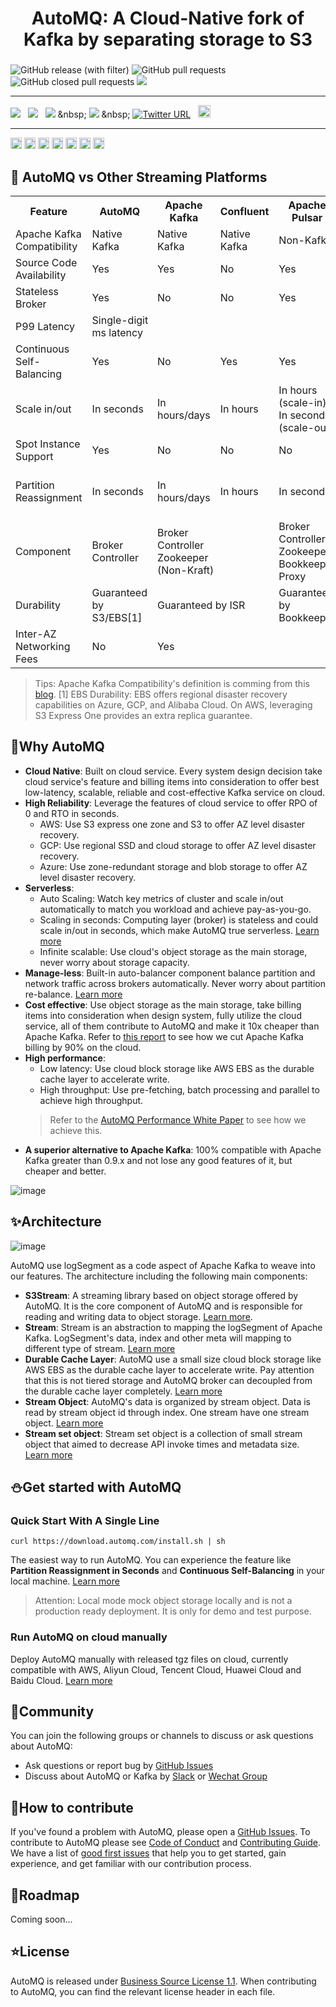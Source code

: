 <h1 align="center">
AutoMQ: A Cloud-Native fork of Kafka by separating storage to S3
</h1>
<h3 align="center">

</h3>

![GitHub release (with filter)](https://img.shields.io/github/v/release/AutoMQ/automq-for-kafka)
![GitHub pull requests](https://img.shields.io/github/issues-pr/AutoMQ/automq-for-kafka)
![GitHub closed pull requests](https://img.shields.io/github/issues-pr-closed/AutoMQ/automq-for-kafka)
![](https://img.shields.io/badge/Java%20-%20JDK17-green)

---
[![](https://img.shields.io/badge/Official%20Website-20B2AA)](https://www.automq.com)
&nbsp;
[![](https://img.shields.io/badge/Document-blue)](https://docs.automq.com/docs/automq-s3kafka/YUzOwI7AgiNIgDk1GJAcu6Uanog)
&nbsp;
[![](https://img.shields.io/badge/AutoMQ%20vs.%20Kafka(Cost)-yellow)]([https://www.automq.com](https://www.automq.com/blog/automq-vs-apache-kafka-a-real-aws-cloud-bill-comparison))
&nbsp;
[![](https://img.shields.io/badge/AutoMQ%20vs.%20Kafka(Performance)-orange)]([https://www.automq.com](https://docs.automq.com/docs/automq-s3kafka/CYxlwqDBHitThCkxSl2cePxrnBc))
&nbsp;
[![Twitter URL](https://img.shields.io/twitter/follow/AutoMQ)](https://twitter.com/intent/follow?screen_name=AutoMQ_Lab)</a>
&nbsp;
<a href="docs/images/automq-wechat.png" target="_blank"><img src="https://img.shields.io/badge/- Wechat -red?style=social&logo=discourse" height=20></a>
&nbsp;

---


<img src="https://img.shields.io/badge/aws%20cloud-%E2%9C%85-lightgray?style=for-the-badge&logo=amazonaws" height="18"> <img src="https://img.shields.io/badge/google%20cloud-%F0%9F%9A%A7-lightyellow?style=for-the-badge&logo=googlecloud" height="18"> <img src="https://img.shields.io/badge/Azure%20cloud-%F0%9F%9A%A7-lightyellow?style=for-the-badge&logo=microsoftazure" height="18"> <img src="https://img.shields.io/badge/aliyun%20cloud-%E2%9C%85-lightgray?style=for-the-badge&logo=alibabacloud" height="18"> <img src="https://img.shields.io/badge/huawei%20cloud-%E2%9C%85-lightgray?style=for-the-badge&logo=huawei" height="18"> <img src="https://img.shields.io/badge/baidu%20cloud-%E2%9C%85-lightgray?style=for-the-badge&logo=baidu" height="18"> <img src="https://img.shields.io/badge/tencent%20cloud-%E2%9C%85-lightgray?style=for-the-badge&logo=tencentqq" height="18">


[//]: # ([![E2E_TEST]&#40;https://github.com/AutoMQ/automq-for-kafka/actions/workflows/nightly-e2e.yml/badge.svg&#41;]&#40;https://github.com/AutoMQ/automq-for-kafka/actions/workflows/nightly-e2e.yml&#41;)

## 🍵 AutoMQ vs Other Streaming Platforms


<table>
  <tr>
    <th>Feature</th>
    <th>AutoMQ</th>
    <th>Apache Kafka</th>
    <th>Confluent</th>
    <th>Apache Pulsar</th>
    <th>Redpanda</th>
    <th>Warpstream</th>
  </tr>
  <tr>
    <td>Apache Kafka Compatibility</td>
    <td>Native Kafka</td>
    <td>Native Kafka</td>
    <td>Native Kafka</td>
    <td>Non-Kafka</td>
    <td>Kafka Protocol</td>
    <td>Kafka Protocol</td>
  </tr>
  <tr>
    <td>Source Code Availability</td>
    <td>Yes</td>
    <td>Yes</td>
    <td>No</td>
    <td>Yes</td>
    <td>Yes</td>
    <td>No</td>
  </tr>
  <tr>
    <td>Stateless Broker</td>
    <td>Yes</td>
    <td>No</td>
    <td>No</td>
    <td>Yes</td>
    <td>No</td>
    <td>Yes</td>
  </tr>
  <tr>
    <td>P99 Latency</td>
    <td colspan="5">Single-digit<br> ms latency</td>
    <td><a href="https://www.warpstream.com/blog/kafka-is-dead-long-live-kafka">> 400ms</a></td>
  </tr>
  <tr>
    <td>Continuous Self-Balancing</td>
    <td>Yes</td>
    <td>No</td>
    <td>Yes</td>
    <td>Yes</td>
    <td>Yes</td>
    <td>Yes</td>
  </tr>
  <tr>
    <td>Scale in/out</td>
    <td>In seconds</td>
    <td>In hours/days</td>
    <td>In hours</td>
    <td>In hours<br>(scale-in);<br> In seconds<br>(scale-out)</td>
    <td>In hours/In seconds (Enterprise Only)</td>
    <td>In seconds</td>
  </tr>
  <tr>
    <td>Spot Instance Support</td>
    <td>Yes</td>
    <td>No</td>
    <td>No</td>
    <td>No</td>
    <td>No</td>
    <td>Yes</td>
  </tr>
  <tr>
    <td>Partition Reassignment</td>
    <td>In seconds</td>
    <td>In hours/days</td>
    <td>In hours</td>
    <td>In seconds</td>
    <td>In hours/In seconds (Enterprise Only)</td>
    <td>In seconds</td>
  </tr>
  <tr>
    <td>Component</td>
    <td>Broker<br> Controller</td>
    <td colspan="2">Broker<br>Controller<br>Zookeeper<br>(Non-Kraft)</td>
    <td>Broker<br>Controller<br>Zookeeper<br>Bookkeeper<br>Proxy</td>
    <td>Broker<br>Controller</td>
    <td>Agent<br>MetadataServer</td>
  </tr>
  <tr>
    <td>Durability</td>
    <td>Guaranteed by S3/EBS[1]</td>
    <td colspan="2">Guaranteed by ISR </td>
    <td>Guaranteed by Bookkeeper</td>
    <td>Guaranteed by Raft</td>
    <td>Guaranteed by S3</td>
  </tr>
  <tr>
    <td>Inter-AZ Networking Fees</td>
    <td>No</td>
    <td colspan="4">Yes</td>
    <td>No</td>
  </tr>
</table>


> Tips: Apache Kafka Compatibility's definition is comming from this [blog](https://www.kai-waehner.de/blog/2021/05/09/kafka-api-de-facto-standard-event-streaming-like-amazon-s3-object-storage/).
> [1] EBS Durability: EBS offers regional disaster recovery capabilities on Azure, GCP, and Alibaba Cloud. On AWS, leveraging S3 Express One provides an extra replica guarantee.

## 🔶Why AutoMQ

- **Cloud Native**: Built on cloud service. Every system design decision take cloud service's feature and billing items into consideration to offer best low-latency, scalable, reliable and cost-effective Kafka service on cloud.
- **High Reliability**: Leverage the features of cloud service to offer RPO of 0 and RTO in seconds. 
  - AWS: Use S3 express one zone and S3 to offer AZ level disaster recovery. 
  - GCP: Use regional SSD and cloud storage to offer AZ level disaster recovery. 
  - Azure: Use zone-redundant storage and blob storage to offer AZ level disaster recovery.
- **Serverless**:
    - Auto Scaling: Watch key metrics of cluster and scale in/out automatically to match you workload and achieve pay-as-you-go.
    - Scaling in seconds: Computing layer (broker) is stateless and could scale in/out in seconds, which make AutoMQ true serverless. [Learn more](https://docs.automq.com/docs/automq-s3kafka/Eo4Bweg4eiPegykLpAycED1yn7g)
    - Infinite scalable: Use cloud's object storage as the main storage, never worry about storage capacity.
- **Manage-less**: Built-in auto-balancer component balance partition and network traffic across brokers automatically. Never worry about partition re-balance. [Learn more](https://docs.automq.com/docs/automq-s3kafka/GSN2wZjeWiR70YkZiRsc6Hqsneh)
- **Cost effective**: Use object storage as the main storage, take billing items into consideration when design system, fully utilize the cloud service, all of them contribute to AutoMQ and make it 10x cheaper than Apache Kafka. Refer to [this report](https://docs.automq.com/docs/automq-s3kafka/EJBvwM3dNic6uYkZAWwc7nmrnae) to see how we cut Apache Kafka billing by 90% on the cloud.
- **High performance**:
    - Low latency: Use cloud block storage like AWS EBS as the durable cache layer to accelerate write.
    - High throughput: Use pre-fetching, batch processing and parallel to achieve high throughput.
  > Refer to the [AutoMQ Performance White Paper](https://docs.automq.com/docs/automq-s3kafka/CYxlwqDBHitThCkxSl2cePxrnBc) to see how we achieve this.
- **A superior alternative to Apache Kafka**: 100% compatible with Apache Kafka greater than 0.9.x and not lose any good features of it, but cheaper and better.

![image](./docs/images/automq-kafka-compare.png)


## ✨Architecture

![image](./docs/images/automq-architecture.png)

AutoMQ use logSegment as a code aspect of Apache Kafka to weave into our features. The architecture including the following main components:
- **S3Stream**: A streaming library based on object storage offered by AutoMQ. It is the core component of AutoMQ and is responsible for reading and writing data to object storage. [Learn more](https://docs.automq.com/docs/automq-s3kafka/Q8fNwoCDGiBOV6k8CDSccKKRn9d).
- **Stream**: Stream is an abstraction to mapping the logSegment of Apache Kafka. LogSegment's data, index and other meta will mapping to different type of stream. [Learn more](https://docs.automq.com/docs/automq-s3kafka/GUk7w0ZxniPwN7kUgiicIlHkn9d)
- **Durable Cache Layer**: AutoMQ use a small size cloud block storage like AWS EBS as the durable cache layer to accelerate write. Pay attention that this is not tiered storage and AutoMQ broker can decoupled from the durable cache layer completely. [Learn more](https://docs.automq.com/docs/automq-s3kafka/X1DBwDdzWiCMmYkglGHcKdjqn9f)
- **Stream Object**: AutoMQ's data is organized by stream object. Data is read by stream object id through index. One stream have one stream object. [Learn more](https://docs.automq.com/docs/automq-s3kafka/Q8fNwoCDGiBOV6k8CDSccKKRn9d)
- **Stream set object**: Stream set object is a collection of small stream object that aimed to decrease API invoke times and metadata size. [Learn more](https://docs.automq.com/docs/automq-s3kafka/Q8fNwoCDGiBOV6k8CDSccKKRn9d)


## ⛄Get started with AutoMQ

### Quick Start With A Single Line
```
curl https://download.automq.com/install.sh | sh
```

The easiest way to run AutoMQ. You can experience the feature like **Partition Reassignment in Seconds** and **Continuous Self-Balancing** in your local machine. [Learn more](https://docs.automq.com/docs/automq-s3kafka/SMKbwchB3i0Y0ykFm75c0ftAnCc)

> Attention: Local mode mock object storage locally and is not a production ready deployment. It is only for demo and test purpose.


### Run AutoMQ on cloud manually
Deploy AutoMQ manually with released tgz files on cloud, currently compatible with AWS, Aliyun Cloud, Tencent Cloud, Huawei Cloud and Baidu Cloud. [Learn more]( https://docs.automq.com/docs/automq-s3kafka/NBo6wwth3iWUIkkNAbYcPg0mnae)

## 💬Community
You can join the following groups or channels to discuss or ask questions about AutoMQ:
- Ask questions or report bug by [GitHub Issues](https://github.com/AutoMQ/automq-for-kafka)
- Discuss about AutoMQ or Kafka by [Slack](https://join.slack.com/t/automq/shared_invite/zt-29h17vye9-thf31ebIVL9oXuRdACnOIA) or [Wechat Group](https://www.automq.com/img/----------------------------1.png)


## 👥How to contribute
If you've found a problem with AutoMQ, please open a [GitHub Issues](https://github.com/AutoMQ/automq-for-kafka).
To contribute to AutoMQ please see [Code of Conduct](CODE_OF_CONDUCT.md) and [Contributing Guide](CONTRIBUTING_GUIDE.md).
We have a list of [good first issues](https://github.com/AutoMQ/automq-for-kafka/issues?q=is%3Aissue+is%3Aopen+label%3A%22good+first+issue%22) that help you to get started, gain experience, and get familiar with our contribution process.

## 🌈Roadmap

Coming soon...

## ⭐License
AutoMQ is released under [Business Source License 1.1](BSL.md). When contributing to AutoMQ, you can find the relevant license header in each file.
